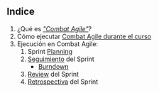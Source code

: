 ## Indice
1. ¿Qué es [_"Combat Agile"_](combat-agile)?
1. Cómo ejecutar [ Combat Agile durante el curso](ca-en-curso)
1. Ejecución en Combat Agile:
    1. Sprint [Planning](planning-en-ca)
    1. [Seguimiento](ca-seguimiento-sprint) del Sprint
        * [Burndown](burndown)
    1. [Review](ca-sprint-review) del Sprint
    1. [Retrospectiva](ca-sprint-retro) del Sprint
